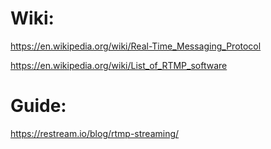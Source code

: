 # Wiki:
https://en.wikipedia.org/wiki/Real-Time_Messaging_Protocol

https://en.wikipedia.org/wiki/List_of_RTMP_software

# Guide:
https://restream.io/blog/rtmp-streaming/
